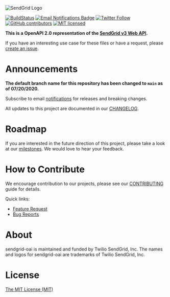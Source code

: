 ![SendGrid Logo](https://uiux.s3.amazonaws.com/2016-logos/email-logo%402x.png)

[![BuildStatus](https://travis-ci.org/sendgrid/sendgrid-oai.svg?branch=main)](https://travis-ci.org/sendgrid/sendgrid-oai)
[![Email Notifications Badge](https://dx.sendgrid.com/badge/oai)](https://dx.sendgrid.com/newsletter/oai)
[![Twitter Follow](https://img.shields.io/twitter/follow/sendgrid.svg?style=social&label=Follow)](https://twitter.com/sendgrid)
[![GitHub contributors](https://img.shields.io/github/contributors/sendgrid/sendgrid-oai.svg)](https://github.com/sendgrid/sendgrid-oai/graphs/contributors)
[![MIT licensed](https://img.shields.io/badge/license-MIT-blue.svg)](LICENSE.txt)


**This is a OpenAPI 2.0 representation of the [SendGrid v3 Web API](https://sendgrid.com/docs/API_Reference/Web_API_v3/index.html).**

If you have an interesting use case for these files or have a request, please [create an issue](https://github.com/sendgrid/sendgrid-oai/issues).

# Announcements

**The default branch name for this repository has been changed to `main` as of 07/20/2020.**

Subscribe to email [notifications](https://dx.sendgrid.com/newsletter/oai) for releases and breaking changes.

All updates to this project are documented in our [CHANGELOG](CHANGELOG.md).

# Roadmap

If you are interested in the future direction of this project, please take a look at our [milestones](https://github.com/sendgrid/sendgrid-oai/milestones). We would love to hear your feedback.

# How to Contribute

We encourage contribution to our projects, please see our [CONTRIBUTING](CONTRIBUTING.md) guide for details.

Quick links:

- [Feature Request](CONTRIBUTING.md#feature-request)
- [Bug Reports](CONTRIBUTING.md#submit-a-bug-report)

# About

sendgrid-oai is maintained and funded by Twilio SendGrid, Inc. The names and logos for sendgrid-oai are trademarks of Twilio SendGrid, Inc.

# License
[The MIT License (MIT)](LICENSE.txt)
